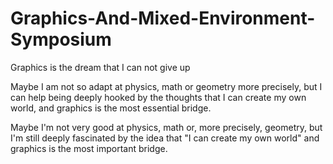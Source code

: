 # Graphics-And-Mixed-Environment-Symposium
Graphics is the dream that I can not give up

Maybe I am not so adapt at physics, math or geometry more precisely, but I can help being deeply hooked by the thoughts that I can create my own world, and graphics is the most essential bridge.

Maybe I'm not very good at physics, math or, more precisely, geometry, but I'm still deeply fascinated by the idea that "I can create my own world" and graphics is the most important bridge.
